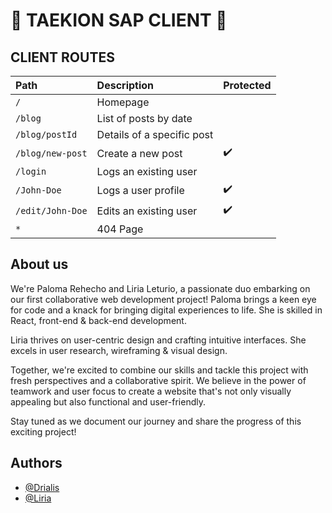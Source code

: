 # 🥋 TAEKION SAP CLIENT 🥋

## CLIENT ROUTES

| Path                        | Description                        | Protected   |
| :-------                    | :---------                         | :--------   |
| `/`                         | Homepage                           |             |
| `/blog`                     | List of posts by date              |             |
| `/blog/postId`              | Details of a specific post         |             |
| `/blog/new-post`            | Create a new post                  |     ✔️      |
| `/login`                    | Logs an existing user              |             |
| `/John-Doe`                 | Logs a user profile                |     ✔️      |
| `/edit/John-Doe`            | Edits an existing user             |     ✔️      |
| `*`                         | 404 Page                           |             |


## About us

We're Paloma Rehecho and Liria Leturio, a passionate duo embarking on our first collaborative web development project!
Paloma brings a keen eye for code and a knack for bringing digital experiences to life.  She is skilled in React, front-end & back-end development.

Liria thrives on user-centric design and crafting intuitive interfaces.  She excels in user research, wireframing & visual design.

Together, we're excited to combine our skills and tackle this project with fresh perspectives and a collaborative spirit. We believe in the power of teamwork and user focus to create a website that's not only visually appealing but also functional and user-friendly.

Stay tuned as we document our journey and share the progress of this exciting project!

## Authors

- [@Drialis](https://www.github.com/Drialis)
- [@Liria](https://portfolio-paloma-rehecho.netlify.app/)
